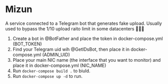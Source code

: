 # Mizun
A service connected to a Telegram bot that generates fake upload. Usually used to bypass the 1/10 upload raito limit in some datacenters 🤷🏻‍♂️

1. Create a bot in @BotFather and place the token in docker-compose.yml (BOT_TOKEN)
2. Find your Telegram uid wih @GetIDsBot, then place it in docker-compose.yml (ADMIN_UID)
3. Place your main NIC name (the interface that you want to monitor) and place it in docker-compose.yml (NIC_NAME)
4. Run ```docker-compose build .``` to biuld.
5. Run ```docker-compose up -d``` to run.
